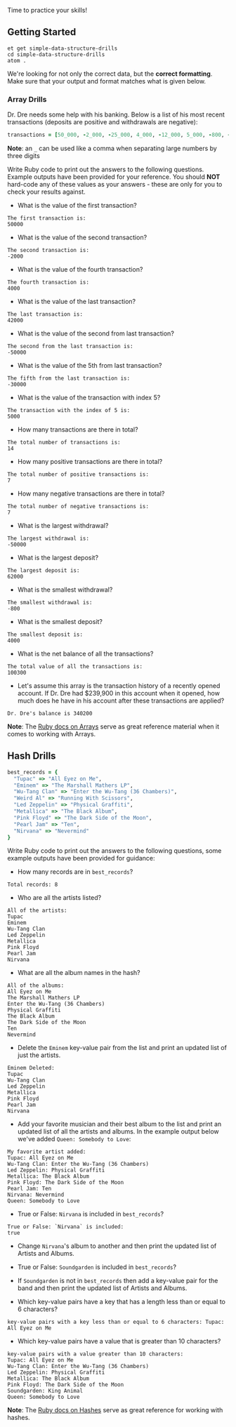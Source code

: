Time to practice your skills!

## Getting Started
```no-highlight
et get simple-data-structure-drills
cd simple-data-structure-drills
atom .
```

We're looking for not only the correct data, but the **correct formatting**. Make sure that your output and format matches what is given below.

### Array Drills

Dr. Dre needs some help with his banking.
Below is a list of his most recent transactions (deposits are positive and withdrawals are negative):

```ruby
transactions = [50_000, -2_000, -25_000, 4_000, -12_000, 5_000, -800, -900, 43_000, -30_000, 15_000, 62_000, -50_000, 42_000]
```

**Note**: an `_` can be used like a comma when separating large numbers by three digits

Write Ruby code to print out the answers to the following questions. Example outputs have been provided for your reference.
You should **NOT** hard-code any of these values as your answers - these are only for you to check your results against.

* What is the value of the first transaction?
```no-highlight
The first transaction is:
50000
```
* What is the value of the second transaction?
```no-highlight
The second transaction is:
-2000
```
* What is the value of the fourth transaction?
```no-highlight
The fourth transaction is:
4000
```
* What is the value of the last transaction?
```no-highlight
The last transaction is:
42000
```
* What is the value of the second from last transaction?
```no-highlight
The second from the last transaction is:
-50000
```
* What is the value of the 5th from last transaction?
```no-highlight
The fifth from the last transaction is:
-30000
```
* What is the value of the transaction with index 5?
```no-highlight
The transaction with the index of 5 is:
5000
```
* How many transactions are there in total?
```no-highlight
The total number of transactions is:
14
```
* How many positive transactions are there in total?
```no-highlight
The total number of positive transactions is:
7
```
* How many negative transactions are there in total?
```no-highlight
The total number of negative transactions is:
7
```
* What is the largest withdrawal?
```no-highlight
The largest withdrawal is:
-50000
```
* What is the largest deposit?
```no-highlight
The largest deposit is:
62000
```
* What is the smallest withdrawal?
```no-highlight
The smallest withdrawal is:
-800
```
* What is the smallest deposit?
```no-highlight
The smallest deposit is:
4000
```
* What is the net balance of all the transactions?
```no-highlight
The total value of all the transactions is:
100300
```
* Let's assume this array is the transaction history of a recently opened account. If Dr. Dre had $239,900 in this account when it opened, how much does he have in his account after these transactions are applied?
```no-highlight
Dr. Dre's balance is 340200
```

**Note**: The [Ruby docs on Arrays][ruby-array-docs] serve as great reference
material when it comes to working with Arrays.

## Hash Drills

```ruby
best_records = {
  "Tupac" => "All Eyez on Me",
  "Eminem" => "The Marshall Mathers LP",
  "Wu-Tang Clan" => "Enter the Wu-Tang (36 Chambers)",
  "Weird Al" => "Running With Scissors",
  "Led Zeppelin" => "Physical Graffiti",
  "Metallica" => "The Black Album",
  "Pink Floyd" => "The Dark Side of the Moon",
  "Pearl Jam" => "Ten",
  "Nirvana" => "Nevermind"
}
```

Write Ruby code to print out the answers to the following questions, some example outputs have been provided for guidance:

* How many records are in `best_records`?
```no-highlight
Total records: 8
```
* Who are all the artists listed?
```
All of the artists:
Tupac
Eminem
Wu-Tang Clan
Led Zeppelin
Metallica
Pink Floyd
Pearl Jam
Nirvana
```
* What are all the album names in the hash?
```no-highlight
All of the albums:
All Eyez on Me
The Marshall Mathers LP
Enter the Wu-Tang (36 Chambers)
Physical Graffiti
The Black Album
The Dark Side of the Moon
Ten
Nevermind
```
* Delete the `Eminem` key-value pair from the list and print an updated list of just the artists.
```no-highlight
Eminem Deleted:
Tupac
Wu-Tang Clan
Led Zeppelin
Metallica
Pink Floyd
Pearl Jam
Nirvana
```
* Add your favorite musician and their best album to the list and print an updated list of all the artists and albums. In the example output below we've added `Queen: Somebody to Love`:
```no-highlight
My favorite artist added:
Tupac: All Eyez on Me
Wu-Tang Clan: Enter the Wu-Tang (36 Chambers)
Led Zeppelin: Physical Graffiti
Metallica: The Black Album
Pink Floyd: The Dark Side of the Moon
Pearl Jam: Ten
Nirvana: Nevermind
Queen: Somebody to Love
```
* True or False: `Nirvana` is included in `best_records`?
```no-highlight
True or False: `Nirvana` is included:
true
```
* Change `Nirvana`'s album to another and then print the updated list of Artists and Albums.

* True or False: `Soundgarden` is included in `best_records`?

* If `Soundgarden` is not in `best_records` then add a key-value pair for the band and then print the updated list of Artists and Albums.

* Which key-value pairs have a key that has a length less than or equal to 6 characters?
```no-highlight
key-value pairs with a key less than or equal to 6 characters: Tupac: All Eyez on Me
```
* Which key-value pairs have a value that is greater than 10 characters?
```no-highlight
key-value pairs with a value greater than 10 characters:
Tupac: All Eyez on Me
Wu-Tang Clan: Enter the Wu-Tang (36 Chambers)
Led Zeppelin: Physical Graffiti
Metallica: The Black Album
Pink Floyd: The Dark Side of the Moon
Soundgarden: King Animal
Queen: Somebody to Love
```

**Note**: The [Ruby docs on Hashes][ruby-hash-docs] serve as great reference for
working with hashes.

[ruby-array-docs]: http://www.ruby-doc.org/core/Array.html
[ruby-hash-docs]: http://www.ruby-doc.org/core/Hash.html
